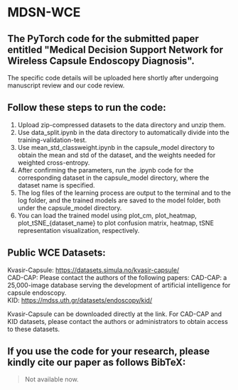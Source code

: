 # MDSN-WCE

## The PyTorch code for the submitted paper entitled "Medical Decision Support Network for Wireless Capsule Endoscopy Diagnosis". 

The specific code details will be uploaded here shortly after undergoing manuscript review and our code review.

## Follow these steps to run the code:

1. Upload zip-compressed datasets to the data directory and unzip them.
2. Use data_split.ipynb in the data directory to automatically divide into the training-validation-test.
3. Use mean_std_classweight.ipynb in the capsule_model directory to obtain the mean and std of the dataset, and the weights needed for weighted cross-entropy.
4. After confirming the parameters, run the .ipynb code for the corresponding dataset in the capsule_model directory, where the dataset name is specified.
5. The log files of the learning process are output to the terminal and to the log folder, and the trained models are saved to the model folder, both under the capsule_model directory.
6. You can load the trained model using plot_cm, plot_heatmap, plot_tSNE_{dataset_name} to plot confusion matrix, heatmap, tSNE representation visualization, respectively.

## Public WCE Datasets:
Kvasir-Capsule: https://datasets.simula.no/kvasir-capsule/  
CAD-CAP: Please contact the authors of the following papers: CAD-CAP: a 25,000-image database serving the development of artificial intelligence for capsule endoscopy.  
KID: https://mdss.uth.gr/datasets/endoscopy/kid/  

Kvasir-Capsule can be downloaded directly at the link. For CAD-CAP and KID datasets, please contact the authors or administrators to obtain access to these datasets.
## If you use the code for your research, please kindly cite our paper as follows BibTeX:
>Not available now.
